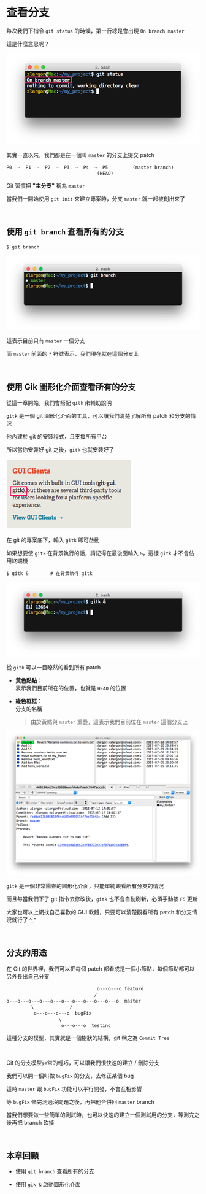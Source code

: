 # 查看分支

每次我們下指令 `git status` 的時候，第一行總是會出現 `On branch master`

這是什麼意思呢？

![on_branch_master.png](show/on_branch_master.png)

其實一直以來，我們都是在一個叫 `master` 的分支上提交 patch

```
P0  →  P1  →  P2  →  P3  →  P4  →  P5         (master branch)
                                 (HEAD)
```

Git 習慣把 __"主分支"__ 稱為 `master`

當我們一開始使用 `git init` 來建立專案時，分支 `master` 就一起被創出來了

<br>

## 使用 `git branch` 查看所有的分支

    $ git branch

![git_branch.png](show/git_branch.png)

這表示目前只有 `master` 一個分支

而 `master` 前面的 `*` 符號表示，我們現在就在這個分支上

<br>

## 使用 Gik 圖形化介面查看所有的分支

從這一章開始，我們會搭配 `gitk` 來輔助說明

`gitk` 是一個 git 圖形化介面的工具，可以讓我們清楚了解所有 patch 和分支的情況

他內建於 git 的安裝程式，且支援所有平台

所以當你安裝好 git 之後，`gitk` 也就安裝好了

![built_in_gitk.png](show/built_in_gitk.png)

在 git 的專案底下，輸入 `gitk` 即可啟動

如果想要使 `gitk` 在背景執行的話，請記得在最後面輸入 `&`，這樣 `gitk` 才不會佔用終端機

    $ gitk &        # 在背景執行 gitk

![start_gitk.png](show/start_gitk.png)

從 `gitk` 可以一目瞭然的看到所有 patch

* __黃色點點：__<br>
    表示我們目前所在的位置，也就是 `HEAD` 的位置

* __綠色框框：__<br>
    分支的名稱

    > 由於黃點與 `master` 重疊，這表示我們目前位在 `master` 這個分支上

![gitk_ui.png](show/gitk_ui.png)

`gitk` 是一個非常陽春的圖形化介面，只能單純觀看所有分支的情況

而且每當我們下了 git 指令去修改後，`gitk` 也不會自動刷新，必須手動按 `F5` 更新

大家也可以上網找自己喜歡的 GUI 軟體，只要可以清楚觀看所有 patch 和分支情況就行了 ^_^

<br>

## 分支的用途

在 Git 的世界裡，我們可以把每個 patch 都看成是一個小節點，每個節點都可以另外長出自己分支

```
                                 o---o---o feature
                                /
o---o---o---o---o---o---o---o---o---o---o  master
         \             /
          o---o---o---o  bugFix
                   \
                    o---o---o  testing
```

這種分支的模型，其實就是一個樹狀的結構，git 稱之為 `Commit Tree`

<br>

Git 的分支模型非常的輕巧，可以讓我們很快速的建立 / 刪除分支

我們可以開一個叫做 `bugFix` 的分支，去修正某個 bug

這時 `master` 跟 `bugFix` 功能可以平行開發，不會互相影響

等 `bugFix` 修完測過沒問題之後，再把他合併回 `master` branch

當我們想要做一些簡單的測試時，也可以快速的建立一個測試用的分支，等測完之後再把 branch 砍掉

<br>

## 本章回顧

* 使用 `git branch` 查看所有的分支

* 使用 `gik &` 啟動圖形化介面
